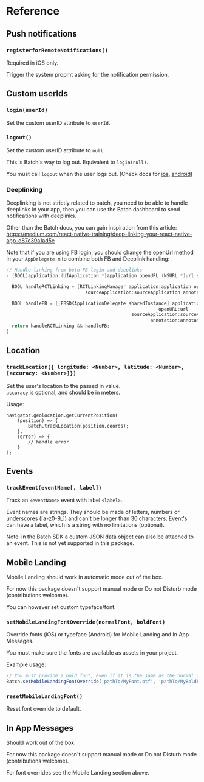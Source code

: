 # Reference

## Push notifications

### `registerforRemoteNotifications()`

Required in iOS only. 

Trigger the system propmt asking for the notification permission.

## Custom userIds

### `login(userId)`
Set the custom userID attribute to `userId`.

### `logout()`
Set the custom userID attribute to `null`.

This is Batch's way to log out. Equivalent to `login(null)`.

You must call `logout` when the user logs out. (Check docs for 
[ios](https://batch.com/doc/ios/custom-data/customid.html#_setting-up-a-custom-user-id), 
[android](https://batch.com/doc/android/custom-data/customid.html#_setting-up-a-custom-user-id))

### Deeplinking
Deeplinking is not strictly related to batch, you need to be able to handle deeplinks in your app, then 
you can use the Batch dashboard to send notifications with deeplinks.

Other than the Batch docs, you can gain inspiration from this article: 
https://medium.com/react-native-training/deep-linking-your-react-native-app-d87c39a1ad5e

Note that if you are using FB login, you should change the openUrl method in your `AppDelegate.m` to combine
both FB and Deeplink handling:

```objective-c
// Handle linking from both FB login and deeplinks
- (BOOL)application:(UIApplication *)application openURL:(NSURL *)url sourceApplication:(NSString *)sourceApplication annotation:(id)annotation {

  BOOL handleRCTLinking = [RCTLinkingManager application:application openURL:url
                             sourceApplication:sourceApplication annotation:annotation];

  BOOL handleFB = [[FBSDKApplicationDelegate sharedInstance] application:application
                                                        openURL:url
                                              sourceApplication:sourceApplication
                                                     annotation:annotation];
  return handleRCTLinking && handleFB;
}
```

## Location

### `trackLocation({ longitude: <Number>, latitude: <Number>, [accuracy: <Number>]})`
Set the user's location to the passed in value.  
`accuracy` is optional, and should be in meters.

Usage: 
```es2016
navigator.geolocation.getCurrentPosition(
    (position) => {
        Batch.trackLocation(position.coords);        
    },
    (error) => {
        // handle error
    }
);
```

## Events

### `trackEvent(eventName[, label])`
Track an `<eventName>` event with label `<label>`.

Event names are strings. They should be made of letters, numbers or underscores ([a-z0-9_]) 
and can't be longer than 30 characters.
Event's can have a label, which is a string with no limitations (optional).

Note: in the Batch SDK a custom JSON data object can also be attached to an event. This is not 
yet supported in this package. 


## Mobile Landing
Mobile Landing should work in automatic mode out of the box.

For now this package doesn't support manual mode or Do not Disturb mode (contributions welcome).

You can however set custom typeface/font.

### `setMobileLandingFontOverride(normalFont, boldFont)`
Override fonts (iOS) or typeface (Android) for Mobile Landing and In App Messages.

You must make sure the fonts are available as assets in your project.

Example usage: 
```js
// You must provide a bold font, even if it is the same as the normal font 
Batch.setMobileLandingFontOverride('pathTo/MyFont.otf', 'pathTo/MyBoldFont.otf');
```

### `resetMobileLandingFont()`
Reset font override to default.

## In App Messages
Should work out of the box.

For now this package doesn't support manual mode or Do not Disturb mode (contributions welcome).

For font overrides see the Mobile Landing section above.